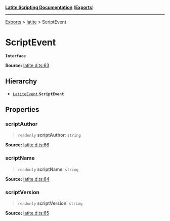 [**Latite Scripting Documentation**](../../README.md) ([**Exports**](../../exports.md))

---

[Exports](../../exports.md) > [latite](../index.md) > ScriptEvent

# ScriptEvent

**`Interface`**

**Source:** [latite.d.ts:63](https://github.com/LatiteScripting/latitescripting.github.io/blob/35c45ec/definitions/latite.d.ts#L63)

## Hierarchy

- [`LatiteEvent`](interface.LatiteEvent.md).**`ScriptEvent`**

## Properties

### scriptAuthor

> `readonly` **scriptAuthor**: `string`

**Source:** [latite.d.ts:66](https://github.com/LatiteScripting/latitescripting.github.io/blob/35c45ec/definitions/latite.d.ts#L66)

### scriptName

> `readonly` **scriptName**: `string`

**Source:** [latite.d.ts:64](https://github.com/LatiteScripting/latitescripting.github.io/blob/35c45ec/definitions/latite.d.ts#L64)

### scriptVersion

> `readonly` **scriptVersion**: `string`

**Source:** [latite.d.ts:65](https://github.com/LatiteScripting/latitescripting.github.io/blob/35c45ec/definitions/latite.d.ts#L65)
